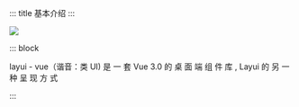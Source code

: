 ::: title 基本介绍
:::

<img src="http://layui-doc.pearadmin.com/static/images/layui/logo-2.png" />

<br>

::: block

layui - vue（谐音：类 UI) 是 一 套 Vue 3.0 的 桌 面 端 组 件 库 , Layui 的 另 一 种 呈 现 方 式

:::

<lay-timeline>
  <lay-timeline-item title="2021年，layui vue 里程碑版本 0.2.0 发布" simple></lay-timeline-item>
  <lay-timeline-item title="2017年，layui 里程碑版本 2.0 发布" simple></lay-timeline-item>
  <lay-timeline-item title="2016年，layui 首个版本发布" simple></lay-timeline-item>
  <lay-timeline-item title="2015年，layui 孵化" simple></lay-timeline-item>
</lay-timeline>